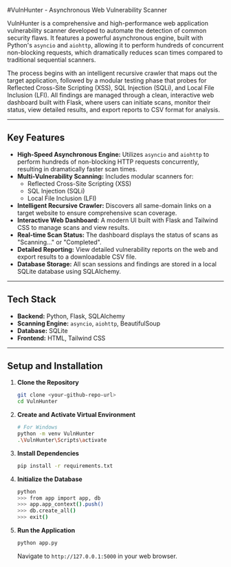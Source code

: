 #VulnHunter - Asynchronous Web Vulnerability Scanner

VulnHunter is a comprehensive and high-performance web application vulnerability scanner developed to automate the detection of common security flaws. It features a powerful asynchronous engine, built with Python's `asyncio` and `aiohttp`, allowing it to perform hundreds of concurrent non-blocking requests, which dramatically reduces scan times compared to traditional sequential scanners.

The process begins with an intelligent recursive crawler that maps out the target application, followed by a modular testing phase that probes for Reflected Cross-Site Scripting (XSS), SQL Injection (SQLi), and Local File Inclusion (LFI). All findings are managed through a clean, interactive web dashboard built with Flask, where users can initiate scans, monitor their status, view detailed results, and export reports to CSV format for analysis.



---
## Key Features

-   **High-Speed Asynchronous Engine:** Utilizes `asyncio` and `aiohttp` to perform hundreds of non-blocking HTTP requests concurrently, resulting in dramatically faster scan times.
-   **Multi-Vulnerability Scanning:** Includes modular scanners for:
    -   Reflected Cross-Site Scripting (XSS)
    -   SQL Injection (SQLi)
    -   Local File Inclusion (LFI)
-   **Intelligent Recursive Crawler:** Discovers all same-domain links on a target website to ensure comprehensive scan coverage.
-   **Interactive Web Dashboard:** A modern UI built with Flask and Tailwind CSS to manage scans and view results.
-   **Real-time Scan Status:** The dashboard displays the status of scans as "Scanning..." or "Completed".
-   **Detailed Reporting:** View detailed vulnerability reports on the web and export results to a downloadable CSV file.
-   **Database Storage:** All scan sessions and findings are stored in a local SQLite database using SQLAlchemy.

---
## Tech Stack

-   **Backend:** Python, Flask, SQLAlchemy
-   **Scanning Engine:** `asyncio`, `aiohttp`, BeautifulSoup
-   **Database:** SQLite
-   **Frontend:** HTML, Tailwind CSS

---
## Setup and Installation

1.  **Clone the Repository**
    ```bash
    git clone <your-github-repo-url>
    cd VulnHunter
    ```

2.  **Create and Activate Virtual Environment**
    ```bash
    # For Windows
    python -m venv VulnHunter
    .\VulnHunter\Scripts\activate
    ```

3.  **Install Dependencies**
    ```bash
    pip install -r requirements.txt
    ```

4.  **Initialize the Database**
    ```bash
    python
    >>> from app import app, db
    >>> app.app_context().push()
    >>> db.create_all()
    >>> exit()
    ```

5.  **Run the Application**
    ```bash
    python app.py
    ```
    Navigate to `http://127.0.0.1:5000` in your web browser.
